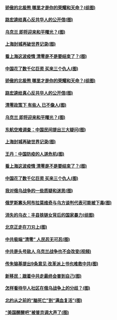 #### [骄傲的北极熊 哪里才是你的荣耀和天命？(组图)](../pages/p4/1002025.md) 
#### [路宏逵给真心反共华人的公开信(图)](../pages/p4/1002023.md) 
#### [乌克兰 即将迎来和平曙光？(图)](../pages/p4/1002013.md) 
#### [上海封城再破世界记录(图)](../pages/p4/1002012.md) 
#### [看上海这波疫情 清零是不是要结束了？(图)](../pages/p4/1002009.md) 
#### [中国花了数千亿巨资 买来三个仇人(图)](../pages/p4/1002007.md) 
#### [骄傲的北极熊 哪里才是你的荣耀和天命？(组图)](../pages/p4/1002025.md) 
#### [路宏逵给真心反共华人的公开信(图)](../pages/p4/1002023.md) 
#### [清零政策下 有些人 已不像人(图)](../pages/p4/1001921.md) 
#### [乌克兰 即将迎来和平曙光？(图)](../pages/p4/1002013.md) 
#### [东航空难调查：中国民间提出三大疑问(图)](../pages/p4/1001920.md) 
#### [上海封城再破世界记录(图)](../pages/p4/1002012.md) 
#### [王丹：中国防疫的人道危机(图)](../pages/p4/1002011.md) 
#### [看上海这波疫情 清零是不是要结束了？(图)](../pages/p4/1002009.md) 
#### [中国花了数千亿巨资 买来三个仇人(图)](../pages/p4/1002007.md) 
#### [我对俄乌战争的一些质疑和迷思(图)](../pages/p4/1001922.md) 
#### [俄罗斯寡头阿布拉莫维奇与乌方谈判代表可能被下毒(图)](../pages/p4/1001918.md) 
#### [消失的乌衣：丰县铁链女背后的国家暴力(组图)](../pages/p4/1001841.md) 
#### [北京正走在刀刃上(图)](../pages/p4/1001844.md) 
#### [中共极端“清零” 人民忍无可忍(图)](../pages/p4/1001902.md) 
#### [中共是头号敌人 乌克兰战争也不会改变(视频)](../pages/p4/1001898.md) 
#### [传朱镕基提出9条意见 改革派上书也难救中共(图)](../pages/p4/1001880.md) 
#### [新移民：跟着中共走最终会害到自己(图)](../pages/p4/1001897.md) 
#### [怎样看待华人社区在俄乌战争上的分歧？(图)](../pages/p4/1001826.md) 
#### [北约从之前的“脑死亡”到“满血复活”(图)](../pages/p4/1001790.md) 
#### [“美国醒醒吧”被普京调大声了(图)](../pages/p4/1001788.md) 
